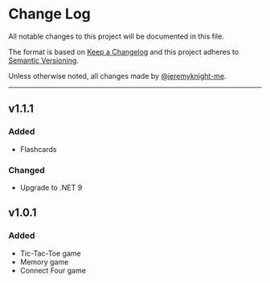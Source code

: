 # Change Log
All notable changes to this project will be documented in this file.

The format is based on [Keep a Changelog](http://keepachangelog.com/) and this project adheres to [Semantic Versioning](http://semver.org/).

Unless otherwise noted, all changes made by [@jeremyknight-me](https://github.com/jeremyknight-me).

---

## v1.1.1

### Added

- Flashcards

### Changed

- Upgrade to .NET 9

## v1.0.1

### Added

- Tic-Tac-Toe game
- Memory game
- Connect Four game
